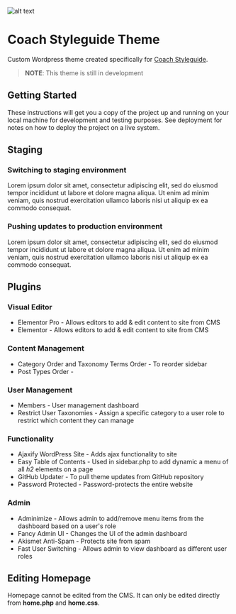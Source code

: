 ![alt text](https://styleguide.coach/wp-content/themes/coach-styleguide/img/logo-coach.svg)

# Coach Styleguide Theme
Custom Wordpress theme created specifically for [Coach Styleguide](https://styleguide.coach). 
> **NOTE**: This theme is still in development 

## Getting Started
These instructions will get you a copy of the project up and running on your local machine for development and testing purposes. See deployment for notes on how to deploy the project on a live system.

## Staging
### Switching to staging environment
Lorem ipsum dolor sit amet, consectetur adipiscing elit, sed do eiusmod tempor incididunt ut labore et dolore magna aliqua. Ut enim ad minim veniam, quis nostrud exercitation ullamco laboris nisi ut aliquip ex ea commodo consequat.
### Pushing updates to production environment
Lorem ipsum dolor sit amet, consectetur adipiscing elit, sed do eiusmod tempor incididunt ut labore et dolore magna aliqua. Ut enim ad minim veniam, quis nostrud exercitation ullamco laboris nisi ut aliquip ex ea commodo consequat.

## Plugins
### Visual Editor
* Elementor Pro - Allows editors to add & edit content to site from CMS
* Elementor - Allows editors to add & edit content to site from CMS
### Content Management
* Category Order and Taxonomy Terms Order - To reorder sidebar
* Post Types Order - 
### User Management
* Members - User management dashboard
* Restrict User Taxonomies - Assign a specific category to a user role to restrict which content they can manage
### Functionality 
* Ajaxify WordPress Site - Adds ajax functionality to site
* Easy Table of Contents - Used in sidebar.php to add dynamic a menu of all *h2* elements on a page
* GitHub Updater - To pull theme updates from GitHub repository
* Password Protected - Password-protects the entire website
### Admin 
* Adminimize - Allows admin to add/remove menu items from the dashboard based on a user's role
* Fancy Admin UI - Changes the UI of the admin dashboard
* Akismet Anti-Spam - Protects site from spam
* Fast User Switching - Allows admin to view dashboard as different user roles

## Editing Homepage
Homepage cannot be edited from the CMS. It can only be edited directly from **home.php** and **home.css**.












